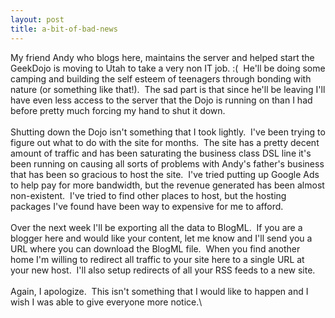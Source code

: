 ```yaml
---
layout: post
title: a-bit-of-bad-news
---
```

My friend Andy who blogs here, maintains the server and helped start the
GeekDojo is moving to Utah to take a very non IT job. :(  He'll be doing
some camping and building the self esteem of teenagers through bonding
with nature (or something like that!).  The sad part is that since he'll
be leaving I'll have even less access to the server that the Dojo is
running on than I had before pretty much forcing my hand to shut it
down. \
\
Shutting down the Dojo isn't something that I took lightly.  I've been
trying to figure out what to do with the site for months.  The site has
a pretty decent amount of traffic and has been saturating the business
class DSL line it's been running on causing all sorts of problems with
Andy's father's business that has been so gracious to host the site. 
I've tried putting up Google Ads to help pay for more bandwidth, but the
revenue generated has been almost non-existent.  I've tried to find
other places to host, but the hosting packages I've found have been way
to expensive for me to afford.  \
\
Over the next week I'll be exporting all the data to BlogML.  If you are
a blogger here and would like your content, let me know and I'll send
you a URL where you can download the BlogML file.  When you find another
home I'm willing to redirect all traffic to your site here to a single
URL at your new host.  I'll also setup redirects of all your RSS feeds
to a new site.\
\
Again, I apologize.  This isn't something that I would like to happen
and I wish I was able to give everyone more notice.\

